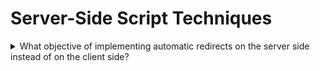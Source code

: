 # Server-Side Script Techniques

<details>
  <summary>What objective of implementing automatic redirects on the server side instead of on the client side?</summary>

The objective of this technique is to avoid confusion that may be caused when two new pages are loaded in quick succession because on page redirects to another. Some user agents supprt the use of the HTML meta element to redirect the user to another page after a specified number of seconds. This makes a page inaccessible to some users, especially users with screen readers. Server-side technologies provide methods to implement redirects in a way that does not confuse users. A server-side script or configuration file can cause the server to send an appropriate HTTP response with a status code in the 3xx range and a Location header with another URL. When the browser recives this response, the location bar changes and the browser makes a request with the new URL.

**Procedure:**

1. Find each link or programmatic reference to another page or Web page.
2. For each link or programmatic reference to a URI in the set of Web pages being evaluated, check if the referenced Web page contains code that causes a client-side redirct.
3. For each link or programmatic reference to a URI in the set of Web pages being evaluated, check if the referenced URI does not cause a redirect OR causes a server-side redirect without a time-out.

[More >>](https://www.w3.org/WAI/WCAG22/Techniques/server-side-script/SVR1)

</details>
